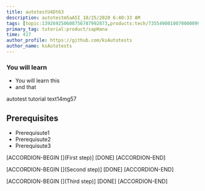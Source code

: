 ```yaml
---
title: autotestU4Dt63
description: autotestm5aA5I_10/25/2020 6:40:33 AM
tags: [topic:139269250608756787992873,products:tech/73554900100700000996,tutorial:experience/advanced]
primary_tag: tutorial:product/sapHana
time: 417
author_profile: https://github.com/ksAutotests
author_name: ksAutotests
---
```

### You will learn
- You will learn this
- and that

autotest tutorial text14mg57

## Prerequisites
- Prerequisute1
- Prerequisute2
- Prerequisute3

[ACCORDION-BEGIN [](First step)]
[DONE]
[ACCORDION-END]

[ACCORDION-BEGIN [](Second step)]
[DONE]
[ACCORDION-END]

[ACCORDION-BEGIN [](Third step)]
[DONE]
[ACCORDION-END]

